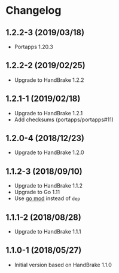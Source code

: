 # Changelog

## 1.2.2-3 (2019/03/18)

* Portapps 1.20.3

## 1.2.2-2 (2019/02/25)

* Upgrade to HandBrake 1.2.2

## 1.2.1-1 (2019/02/18)

* Upgrade to HandBrake 1.2.1
* Add checksums (portapps/portapps#11)

## 1.2.0-4 (2018/12/23)

* Upgrade to HandBrake 1.2.0

## 1.1.2-3 (2018/09/10)

* Upgrade to HandBrake 1.1.2
* Upgrade to Go 1.11
* Use [go mod](https://golang.org/cmd/go/#hdr-Module_maintenance) instead of `dep`

## 1.1.1-2 (2018/08/28)

* Upgrade to HandBrake 1.1.1

## 1.1.0-1 (2018/05/27)

* Initial version based on HandBrake 1.1.0
